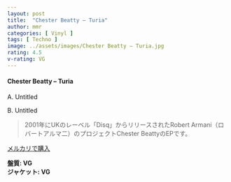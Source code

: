 ```yaml
---
layout: post
title:  "Chester Beatty – Turia"
author: mmr
categories: [ Vinyl ]
tags: [ Techno ]
image: ../assets/images/Chester Beatty – Turia.jpg
rating: 4.5
v-rating: VG
---
```


#### Chester Beatty – Turia

A. Untitled

B. Untitled

> 2001年にUKのレーベル「Disq」からリリースされたRobert Armani（ロバートアルマ二）のプロジェクトChester BeattyのEPです。


[メルカリで購入](https://jp.mercari.com/item/m92597172261)

<div class="mt-4 mb-4 d-flex align-items-center">
<strong class="mr-1">盤質: VG</strong>
</div>
<div class="mt-4 mb-4 d-flex align-items-center">
<strong class="mr-1">ジャケット: VG</strong>
</div>
